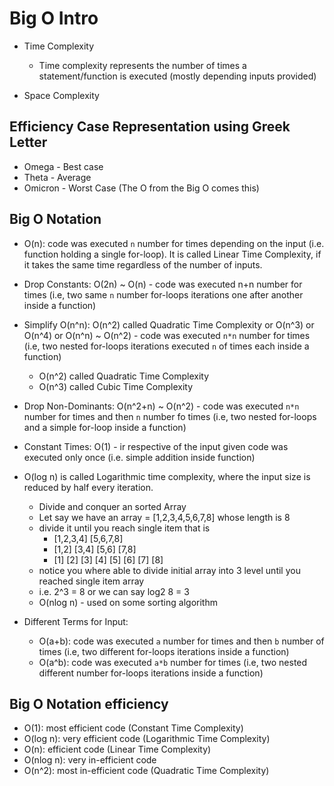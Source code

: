 # Big O Intro

- Time Complexity
  - Time complexity represents the number of times a statement/function is executed (mostly depending inputs provided)

- Space Complexity

## Efficiency Case Representation using Greek Letter

- Omega - Best case
- Theta - Average
- Omicron - Worst Case (The O from the Big O comes this)

## Big O Notation

- O(n): code was executed `n` number for times depending on the input (i.e. function holding a single for-loop). It is called Linear Time Complexity, if it takes the same time regardless of the number of inputs.

- Drop Constants: O(2n) ~ O(n) - code was executed n+n number for times (i.e, two same `n` number for-loops iterations one after another inside a function)

- Simplify O(n^n): O(n^2) called Quadratic Time Complexity or O(n^3) or O(n^4) or O(n^n) ~ O(n^2) - code was executed `n*n` number for times (i.e, two nested for-loops iterations executed `n` of times each inside a function)
  - O(n^2) called Quadratic Time Complexity
  - O(n^3) called Cubic Time Complexity

- Drop Non-Dominants: O(n^2+n) ~ O(n^2) - code was executed `n*n` number for times and then `n` number fo times (i.e, two nested for-loops and a simple for-loop inside a function)

- Constant Times: O(1) - ir respective of the input given code was executed only once (i.e. simple addition inside function)

- O(log n) is called Logarithmic time complexity, where the input size is reduced by half every iteration.
  - Divide and conquer an sorted Array
  - Let say we have an array = [1,2,3,4,5,6,7,8] whose length is 8
  - divide it until you reach single item that is
    - [1,2,3,4] [5,6,7,8]
    - [1,2] [3,4] [5,6] [7,8]
    - [1] [2] [3] [4] [5] [6] [7] [8]
  - notice you where able to divide initial array into 3 level until you reached single item array
  - i.e. 2^3 = 8 or we can say log2 8 = 3
  - O(nlog n) - used on some sorting algorithm

- Different Terms for Input:
  - O(a+b): code was executed `a` number for times and then `b` number of times (i.e, two different for-loops iterations inside a function)
  - O(a^b): code was executed `a*b` number for times (i.e, two nested different number for-loops iterations inside a function)

## Big O Notation efficiency

- O(1): most efficient code (Constant Time Complexity)
- O(log n): very efficient code (Logarithmic Time Complexity)
- O(n): efficient code (Linear Time Complexity)
- O(nlog n): very in-efficient code
- O(n^2): most in-efficient code (Quadratic Time Complexity)
